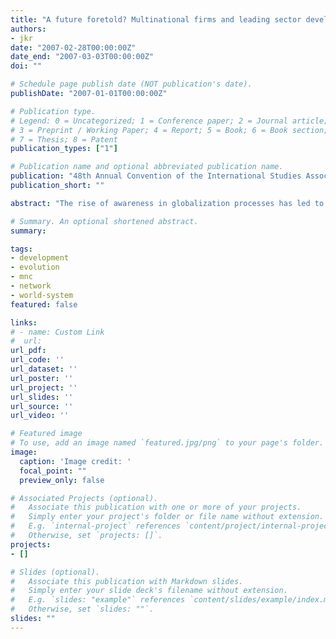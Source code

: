 ```yaml
---
title: "A future foretold? Multinational firms and leading sector development—Past, present, and future [Paper presentation]"
authors:
- jkr
date: "2007-02-28T00:00:00Z"
date_end: "2007-03-03T00:00:00Z"
doi: ""

# Schedule page publish date (NOT publication's date).
publishDate: "2007-01-01T00:00:00Z"

# Publication type.
# Legend: 0 = Uncategorized; 1 = Conference paper; 2 = Journal article;
# 3 = Preprint / Working Paper; 4 = Report; 5 = Book; 6 = Book section;
# 7 = Thesis; 8 = Patent
publication_types: ["1"]

# Publication name and optional abbreviated publication name.
publication: "48th Annual Convention of the International Studies Association (ISA), Chicago, IL"
publication_short: ""

abstract: "The rise of awareness in globalization processes has led to a renewed focus on leading sectors and thus the interaction between states and multinational firms that helps foster them. Previously viewed as “national agents” of state power, multinationals are increasingly perceived not only as independent actors, but indeed as chipping away at the power of states to control the economic activity of their national markets. However, the symbiosis between states and multinational firms has a deep and rich history, which is important to keep in mind for the analysis of the current and future development of state-MNC interaction. Prior to the industrialization phase in world history, states often “outsourced sovereignty” to multinational firms in exchange for a share in the profits, focusing more on the establishment of legal frameworks and the protection of trade. With the return to an external network-centric global system, it is more likely to also see a return of a similar relationship between states and multinational firms."

# Summary. An optional shortened abstract.
summary:

tags:
- development
- evolution
- mnc
- network
- world-system
featured: false

links:
# - name: Custom Link
#  url:
url_pdf:
url_code: ''
url_dataset: ''
url_poster: ''
url_project: ''
url_slides: ''
url_source: ''
url_video: ''

# Featured image
# To use, add an image named `featured.jpg/png` to your page's folder.
image:
  caption: 'Image credit: '
  focal_point: ""
  preview_only: false

# Associated Projects (optional).
#   Associate this publication with one or more of your projects.
#   Simply enter your project's folder or file name without extension.
#   E.g. `internal-project` references `content/project/internal-project/index.md`.
#   Otherwise, set `projects: []`.
projects:
- []

# Slides (optional).
#   Associate this publication with Markdown slides.
#   Simply enter your slide deck's filename without extension.
#   E.g. `slides: "example"` references `content/slides/example/index.md`.
#   Otherwise, set `slides: ""`.
slides: ""
---
```

